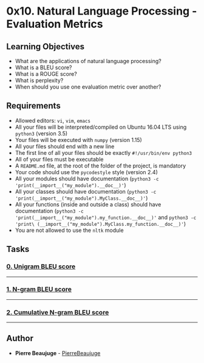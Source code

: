 # 0x10. Natural Language Processing - Evaluation Metrics

## Learning Objectives

- What are the applications of natural language processing?
- What is a BLEU score?
- What is a ROUGE score?
- What is perplexity?
- When should you use one evaluation metric over another?

## Requirements

- Allowed editors: `vi`, `vim`, `emacs`
- All your files will be interpreted/compiled on Ubuntu 16.04 LTS using `python3` (version 3.5)
- Your files will be executed with `numpy` (version 1.15)
- All your files should end with a new line
- The first line of all your files should be exactly `#!/usr/bin/env python3`
- All of your files must be executable
- A `README.md` file, at the root of the folder of the project, is mandatory
- Your code should use the `pycodestyle` style (version 2.4)
- All your modules should have documentation (`python3 -c 'print(__import__("my_module").__doc__)'`)
- All your classes should have documentation (`python3 -c 'print(__import__("my_module").MyClass.__doc__)'`)
- All your functions (inside and outside a class) should have documentation (`python3 -c 'print(__import__("my_module").my_function.__doc__)'` and `python3 -c 'print\
(__import__("my_module").MyClass.my_function.__doc__)'`)
- You are not allowed to use the `nltk` module

## Tasks

### [0. Unigram BLEU score](./0-uni_bleu.py)

---

### [1. N-gram BLEU score](./1-ngram_bleu.py)

---

### [2. Cumulative N-gram BLEU score](./2-cumulative_bleu.py)

---

## Author

- **Pierre Beaujuge** - [PierreBeaujuge](https://github.com/PierreBeaujuge)